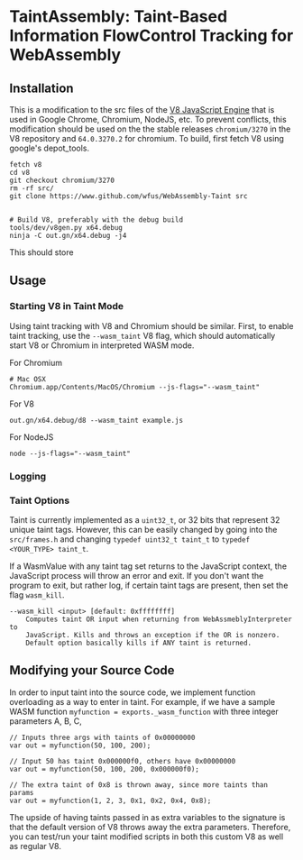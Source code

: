 # TaintAssembly: Taint-Based Information FlowControl Tracking for WebAssembly

## Installation

This is a modification to the src files of the [V8 JavaScript Engine](https://www.github.com/v8/v8.git) that is used in Google Chrome, Chromium, NodeJS, etc. To prevent conflicts, this modification should be used on the the stable releases ```chromium/3270``` in the V8 repository and ```64.0.3270.2``` for chromium. To build, first fetch V8 using google's depot_tools. 

```
fetch v8
cd v8
git checkout chromium/3270
rm -rf src/
git clone https://www.github.com/wfus/WebAssembly-Taint src


# Build V8, preferably with the debug build
tools/dev/v8gen.py x64.debug
ninja -C out.gn/x64.debug -j4
```

This should store 

## Usage

### Starting V8 in Taint Mode
Using taint tracking with V8 and Chromium should be similar. First, to enable taint tracking, use the ```--wasm_taint``` V8 flag, which should automatically start V8 or Chromium in interpreted WASM mode.  


For Chromium
```
# Mac OSX
Chromium.app/Contents/MacOS/Chromium --js-flags="--wasm_taint"
```

For V8
```
out.gn/x64.debug/d8 --wasm_taint example.js
```

For NodeJS
```
node --js-flags="--wasm_taint"
```

### Logging


### Taint Options
Taint is currently implemented as a ```uint32_t```, or 32 bits that represent 32 unique taint tags. However, this can be easily changed by going into the ```src/frames.h``` and changing ```typedef uint32_t taint_t``` to ```typedef <YOUR_TYPE> taint_t```. 

If a WasmValue with any taint tag set returns to the JavaScript context, the JavaScript process will throw an error and exit. If you don't want the program to exit, but rather log, if certain taint tags are present, then set the flag ```wasm_kill```. 

```
--wasm_kill <input> [default: 0xffffffff]
	Computes taint OR input when returning from WebAssmeblyInterpreter to 
	JavaScript. Kills and throws an exception if the OR is nonzero. 
	Default option basically kills if ANY taint is returned.
```






## Modifying your Source Code 

In order to input taint into the source code, we implement function overloading as a way to enter in taint. For example, if we have a sample WASM function ```myfunction = exports._wasm_function``` with three integer parameters A, B, C,  

```
// Inputs three args with taints of 0x00000000
var out = myfunction(50, 100, 200);

// Input 50 has taint 0x000000f0, others have 0x00000000
var out = myfunction(50, 100, 200, 0x000000f0);

// The extra taint of 0x8 is thrown away, since more taints than params
var out = myfunction(1, 2, 3, 0x1, 0x2, 0x4, 0x8);
``` 

The upside of having taints passed in as extra variables to the signature is that the default version of V8 throws away the extra parameters. Therefore, you can test/run your taint modified scripts in both this custom V8 as well as regular V8.  









